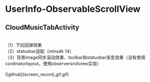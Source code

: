 # UserInfo-ObservableScrollView</br>
## CloudMusicTabActivity
</br>
（1）下拉回弹效果
</br>
（2）statusbar适配（minsdk 14）
</br>
（3）背景image同步滚动效果、toolbar和statusbar渐变效果（没有使用cordinatorlayout，使用observersrollview实现）
</br></br>
![github](screen_record_gif.gif)
